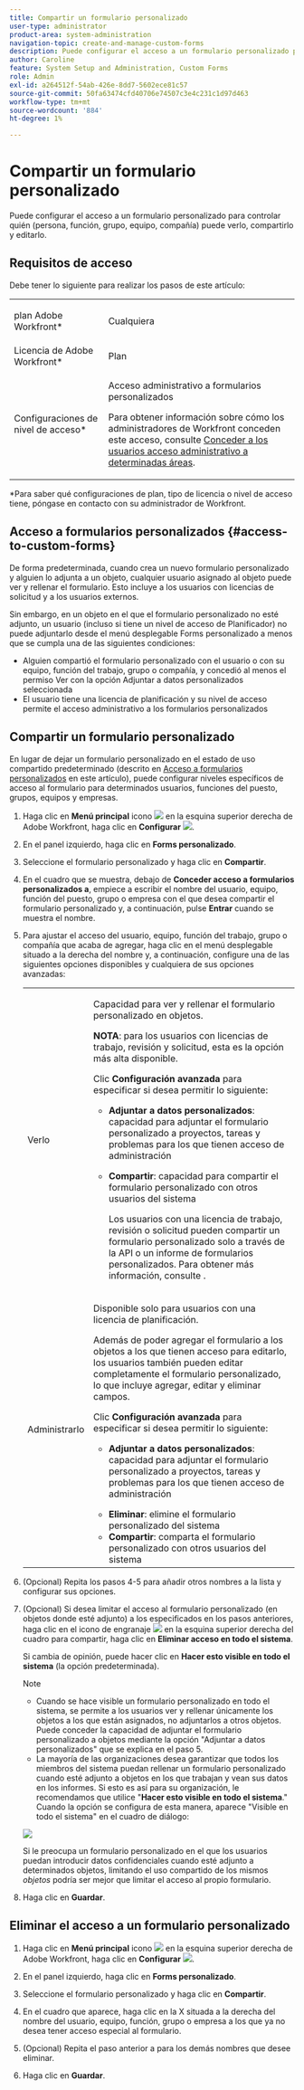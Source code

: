 ```yaml
---
title: Compartir un formulario personalizado
user-type: administrator
product-area: system-administration
navigation-topic: create-and-manage-custom-forms
description: Puede configurar el acceso a un formulario personalizado para controlar quién (persona, función, grupo, equipo, compañía) puede verlo, compartirlo y editarlo.
author: Caroline
feature: System Setup and Administration, Custom Forms
role: Admin
exl-id: a264512f-54ab-426e-8dd7-5602ece81c57
source-git-commit: 50fa63474cfd40706e74507c3e4c231c1d97d463
workflow-type: tm+mt
source-wordcount: '884'
ht-degree: 1%

---
```


# Compartir un formulario personalizado

Puede configurar el acceso a un formulario personalizado para controlar quién (persona, función, grupo, equipo, compañía) puede verlo, compartirlo y editarlo.

## Requisitos de acceso

Debe tener lo siguiente para realizar los pasos de este artículo:

<table style="table-layout:auto"> 
 <col> 
 <col> 
 <tbody> 
  <tr data-mc-conditions=""> 
   <td role="rowheader"> <p>plan Adobe Workfront*</p> </td> 
   <td>Cualquiera</td> 
  </tr> 
  <tr> 
   <td role="rowheader">Licencia de Adobe Workfront*</td> 
   <td>Plan</td> 
  </tr> 
  <tr data-mc-conditions=""> 
   <td role="rowheader">Configuraciones de nivel de acceso*</td> 
   <td> <p>Acceso administrativo a formularios personalizados</p> <p>Para obtener información sobre cómo los administradores de Workfront conceden este acceso, consulte <a href="../../../administration-and-setup/add-users/configure-and-grant-access/grant-users-admin-access-certain-areas.md" class="MCXref xref" data-mc-variable-override="">Conceder a los usuarios acceso administrativo a determinadas áreas</a>.</p> </td> 
  </tr> 
 </tbody> 
</table>

&#42;Para saber qué configuraciones de plan, tipo de licencia o nivel de acceso tiene, póngase en contacto con su administrador de Workfront.

## Acceso a formularios personalizados {#access-to-custom-forms}

De forma predeterminada, cuando crea un nuevo formulario personalizado y alguien lo adjunta a un objeto, cualquier usuario asignado al objeto puede ver y rellenar el formulario. Esto incluye a los usuarios con licencias de solicitud y a los usuarios externos.

Sin embargo, en un objeto en el que el formulario personalizado no esté adjunto, un usuario (incluso si tiene un nivel de acceso de Planificador) no puede adjuntarlo desde el menú desplegable Forms personalizado a menos que se cumpla una de las siguientes condiciones:

* Alguien compartió el formulario personalizado con el usuario o con su equipo, función del trabajo, grupo o compañía, y concedió al menos el permiso Ver con la opción Adjuntar a datos personalizados seleccionada
* El usuario tiene una licencia de planificación y su nivel de acceso permite el acceso administrativo a los formularios personalizados

## Compartir un formulario personalizado

En lugar de dejar un formulario personalizado en el estado de uso compartido predeterminado (descrito en [Acceso a formularios personalizados](#access-to-custom-forms) en este artículo), puede configurar niveles específicos de acceso al formulario para determinados usuarios, funciones del puesto, grupos, equipos y empresas.

1. Haga clic en **Menú principal** icono ![](assets/main-menu-icon.png) en la esquina superior derecha de Adobe Workfront, haga clic en **Configurar** ![](assets/gear-icon-settings.png).

1. En el panel izquierdo, haga clic en **Forms personalizado**.
1. Seleccione el formulario personalizado y haga clic en **Compartir**.
1. En el cuadro que se muestra, debajo de **Conceder acceso a formularios personalizados a**, empiece a escribir el nombre del usuario, equipo, función del puesto, grupo o empresa con el que desea compartir el formulario personalizado y, a continuación, pulse **Entrar** cuando se muestra el nombre.
1. Para ajustar el acceso del usuario, equipo, función del trabajo, grupo o compañía que acaba de agregar, haga clic en el menú desplegable situado a la derecha del nombre y, a continuación, configure una de las siguientes opciones disponibles y cualquiera de sus opciones avanzadas:

   <table style="table-layout:auto"> 
    <col> 
    <col> 
    <tbody> 
     <tr> 
      <td role="rowheader">Verlo</td> 
      <td> <p>Capacidad para ver y rellenar el formulario personalizado en objetos.</p> <p><b>NOTA</b>: para los usuarios con licencias de trabajo, revisión y solicitud, esta es la opción más alta disponible.</p> <p>Clic <strong>Configuración avanzada</strong> para especificar si desea permitir lo siguiente:</p> 
       <ul> 
        <li><strong>Adjuntar a datos personalizados</strong>: capacidad para adjuntar el formulario personalizado a proyectos, tareas y problemas para los que tienen acceso de administración</li> 
        <li> <p><strong>Compartir</strong>: capacidad para compartir el formulario personalizado con otros usuarios del sistema</p> <p>Los usuarios con una licencia de trabajo, revisión o solicitud pueden compartir un formulario personalizado solo a través de la API o un informe de formularios personalizados. Para obtener más información, consulte .</p> </li> 
       </ul> </td> 
     </tr> 
     <tr> 
      <td role="rowheader">Administrarlo</td> 
      <td> <p>Disponible solo para usuarios con una licencia de planificación. </p> <p>Además de poder agregar el formulario a los objetos a los que tienen acceso para editarlo, los usuarios también pueden editar completamente el formulario personalizado, lo que incluye agregar, editar y eliminar campos.</p> <p>Clic <strong>Configuración avanzada</strong> para especificar si desea permitir lo siguiente:</p> 
       <ul> 
        <li> <p><strong>Adjuntar a datos personalizados</strong>: capacidad para adjuntar el formulario personalizado a proyectos, tareas y problemas para los que tienen acceso de administración</p> </li> 
        <li><strong>Eliminar</strong>: elimine el formulario personalizado del sistema</li> 
        <li><strong>Compartir</strong>: comparta el formulario personalizado con otros usuarios del sistema</li> 
       </ul> </td> 
     </tr> 
    </tbody> 
   </table>

1. (Opcional) Repita los pasos 4-5 para añadir otros nombres a la lista y configurar sus opciones.
1. (Opcional) Si desea limitar el acceso al formulario personalizado (en objetos donde esté adjunto) a los especificados en los pasos anteriores, haga clic en el icono de engranaje ![](assets/gear-icon-settings-with-dn-arrow.jpg) en la esquina superior derecha del cuadro para compartir, haga clic en **Eliminar acceso en todo el sistema**.

   Si cambia de opinión, puede hacer clic en **Hacer esto visible en todo el sistema** (la opción predeterminada).

   >[!NOTE]
   >
   >* Cuando se hace visible un formulario personalizado en todo el sistema, se permite a los usuarios ver y rellenar únicamente los objetos a los que están asignados, no adjuntarlos a otros objetos. Puede conceder la capacidad de adjuntar el formulario personalizado a objetos mediante la opción &quot;Adjuntar a datos personalizados&quot; que se explica en el paso 5.
   >* La mayoría de las organizaciones desea garantizar que todos los miembros del sistema puedan rellenar un formulario personalizado cuando esté adjunto a objetos en los que trabajan y vean sus datos en los informes. Si esto es así para su organización, le recomendamos que utilice &quot;**Hacer esto visible en todo el sistema**.&quot; Cuando la opción se configura de esta manera, aparece &quot;Visible en todo el sistema&quot; en el cuadro de diálogo:
   >   
   >![](assets/visible-system-wide-350x480.png)
   >   
   >Si le preocupa un formulario personalizado en el que los usuarios puedan introducir datos confidenciales cuando esté adjunto a determinados objetos, limitando el uso compartido de los mismos *objetos* podría ser mejor que limitar el acceso al propio formulario.

1. Haga clic en **Guardar**.

## Eliminar el acceso a un formulario personalizado

1. Haga clic en **Menú principal** icono ![](assets/main-menu-icon.png) en la esquina superior derecha de Adobe Workfront, haga clic en **Configurar** ![](assets/gear-icon-settings.png).

1. En el panel izquierdo, haga clic en **Forms personalizado**.
1. Seleccione el formulario personalizado y haga clic en **Compartir**.
1. En el cuadro que aparece, haga clic en la X situada a la derecha del nombre del usuario, equipo, función, grupo o empresa a los que ya no desea tener acceso especial al formulario.
1. (Opcional) Repita el paso anterior a para los demás nombres que desee eliminar.
1. Haga clic en **Guardar**.
